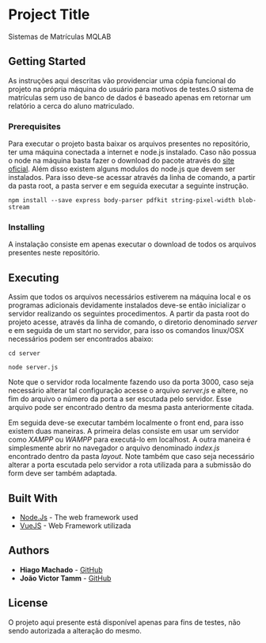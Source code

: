 # Project Title

Sistemas de Matrículas MQLAB

## Getting Started

As instruções aqui descritas vão providenciar uma cópia funcional do projeto na própria máquina do usuário para motivos de testes.O sistema de matrículas sem uso de banco de dados é baseado apenas em retornar um relatório a cerca do aluno matriculado.

### Prerequisites

Para executar o projeto basta baixar os arquivos presentes no repositório, ter uma máquina conectada a internet e node.js instalado. Caso não possua o node na máquina basta fazer o download do pacote através do [site oficial](https://nodejs.org/en/). Além disso existem alguns modulos do node.js que devem ser instalados. Para isso deve-se acessar através da linha de comando, a partir da pasta root, a pasta server e em seguida executar a seguinte instrução. 

```
npm install --save express body-parser pdfkit string-pixel-width blob-stream
```

### Installing

A instalação consiste em apenas executar o download de todos os arquivos presentes neste repositório.

## Executing

Assim que todos os arquivos necessários estiverem na máquina local e os programas adicionais devidamente instalados deve-se então inicializar o servidor realizando os seguintes procedimentos. A partir da pasta root do projeto acesse, através da linha de comando, o diretorio denominado *server* e em seguida de um start no servidor, para isso os comandos linux/OSX necessários podem ser encontrados abaixo:

```
cd server

node server.js
```
Note que o servidor roda localmente fazendo uso da porta 3000, caso seja necessário alterar tal configuração acesse o arquivo *server.js* e altere, no fim do arquivo o número da porta a ser escutada pelo servidor. Esse arquivo pode ser encontrado dentro da mesma pasta anteriormente citada.

Em seguida deve-se executar também localmente o front end, para isso existem duas maneiras. A primeira delas consiste em usar um servidor como *XAMPP* ou *WAMPP* para executá-lo em localhost. A outra maneira é simplesmente abrir no navegador o arquivo denominado *index.js* encontrado dentro da pasta *layout*. Note também que caso seja necessário alterar a porta escutada pelo servidor a rota utilizada para a submissão do form deve ser também adaptada.

## Built With

* [Node.Js](https://nodejs.org/en/) - The web framework used
* [VueJS](https://vuejs.org/) - Web Framework utilizada

## Authors

* **Hiago Machado**    - [GitHub](https://github.com/HiagoMachado777/)
* **João Victor Tamm** - [GitHub](https://github.com/jvtamm)

## License

O projeto aqui presente está disponível apenas para fins de testes, não sendo autorizada a alteração do mesmo.


